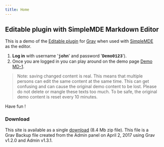 ```yaml
---
title: Home
---
```


## Editable plugin with SimpleMDE Markdown Editor

This is a demo of the [Editable plugin](https://github.com/bleutzinn/grav-plugin-editable/blob/master/README.md) for [Grav](http://github.com/getgrav/grav) when used with [SimpleMDE](https://simplemde.com/) as the editor.

1. **Log in** with username '**<font face="Courier New">john</font>**' and password '**<font face="Courier New">Demo0123</font>**').
2. Once you are logged in you can play around on the demo page [Demo MD-1](/demo-md-1).

> Note: saving changed content is real. This means that multiple persons can edit the same content at the same time. This can get confusing and can cause the original demo content to be lost. Please do not delete or mangle these texts too much.
> To be safe, the original demo content is reset every 10 minutes.

Have fun !

### Download

This site is available as a single [download](https://wardenier.eu/demo-downloads/grav-20170402205534.zip) (8.4 Mb zip file).
This file is a Grav Backup file created from the Admin panel on April 2, 2017 using Grav v1.2.0 and Admin v1.3.1.

